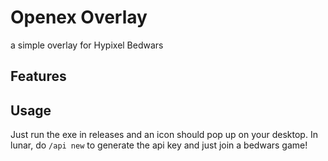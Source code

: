 # Openex Overlay
a simple overlay for Hypixel Bedwars


## Features



## Usage
Just run the exe in releases and an icon should pop up on your desktop. In lunar, do `/api new` to generate the api key and just join a bedwars game!
